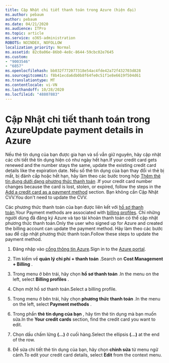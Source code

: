 ```yaml
---
title: Cập Nhật chi tiết thanh toán trong Azure (hiện đại)
ms.author: pebaum
author: pebaum
ms.date: 04/21/2020
ms.audience: ITPro
ms.topic: article
ms.service: o365-administration
ROBOTS: NOINDEX, NOFOLLOW
localization_priority: Normal
ms.assetid: 82c0a06e-86b0-4e8c-8644-59cbc02e7645
ms.custom:
- "9003546"
- "6857"
ms.openlocfilehash: bb032f772077318e54ac4fde42a72f432703d828
ms.sourcegitcommit: f8b41ecda6db0b8f64fe0c51f1e8e6619f504d61
ms.translationtype: MT
ms.contentlocale: vi-VN
ms.lasthandoff: 10/28/2020
ms.locfileid: "48807883"
---
```

# <a name="update-payment-details-in-azure"></a><span data-ttu-id="6e519-102">Cập Nhật chi tiết thanh toán trong Azure</span><span class="sxs-lookup"><span data-stu-id="6e519-102">Update payment details in Azure</span></span>

<span data-ttu-id="6e519-103">Nếu thẻ tín dụng của bạn được gia hạn và số vẫn giữ nguyên, hãy cập nhật các chi tiết thẻ tín dụng hiện có như ngày hết hạn.</span><span class="sxs-lookup"><span data-stu-id="6e519-103">If your credit card gets renewed and the number stays the same, update the existing credit card details like the expiration date.</span></span> <span data-ttu-id="6e519-104">Nếu số thẻ tín dụng của bạn thay đổi vì thẻ bị mất, bị đánh cắp hoặc hết hạn, hãy làm theo các bước trong hộp [Thêm thẻ tín dụng dưới dạng phương thức thanh toán](https://docs.microsoft.com/azure/cost-management-billing/manage/change-credit-card?WT.mc_id=Portal-Microsoft_Azure_Support#addcard) .</span><span class="sxs-lookup"><span data-stu-id="6e519-104">If your credit card number changes because the card is lost, stolen, or expired, follow the steps in the [Add a credit card as a payment method](https://docs.microsoft.com/azure/cost-management-billing/manage/change-credit-card?WT.mc_id=Portal-Microsoft_Azure_Support#addcard) section.</span></span> <span data-ttu-id="6e519-105">Bạn không cần Cập Nhật CVV.</span><span class="sxs-lookup"><span data-stu-id="6e519-105">You don't need to update the CVV.</span></span>

<span data-ttu-id="6e519-106">Các phương thức thanh toán của bạn được liên kết với [hồ sơ thanh toán](https://docs.microsoft.com/azure/billing/billing-how-to-change-credit-card?WT.mc_id=Portal-Microsoft_Azure_Support#change-payment-method-for-a-billing-profile).</span><span class="sxs-lookup"><span data-stu-id="6e519-106">Your Payment methods are associated with [billing profiles](https://docs.microsoft.com/azure/billing/billing-how-to-change-credit-card?WT.mc_id=Portal-Microsoft_Azure_Support#change-payment-method-for-a-billing-profile).</span></span> <span data-ttu-id="6e519-107">Chỉ những người dùng đã đăng ký Azure và tạo tài khoản thanh toán có thể cập nhật phương thức thanh toán.</span><span class="sxs-lookup"><span data-stu-id="6e519-107">Only the user who signed up for Azure and created the billing account can update the payment method.</span></span> <span data-ttu-id="6e519-108">Hãy làm theo các bước sau để cập nhật phương thức thanh toán.</span><span class="sxs-lookup"><span data-stu-id="6e519-108">Follow these steps to update the payment method.</span></span>

1. <span data-ttu-id="6e519-109">Đăng nhập vào [cổng thông tin Azure](https://portal.azure.com/).</span><span class="sxs-lookup"><span data-stu-id="6e519-109">Sign in to the [Azure portal](https://portal.azure.com/).</span></span>

2. <span data-ttu-id="6e519-110">Tìm kiếm về **quản lý chi phí + thanh toán** .</span><span class="sxs-lookup"><span data-stu-id="6e519-110">Search on **Cost Management + Billing** .</span></span>

3. <span data-ttu-id="6e519-111">Trong menu ở bên trái, hãy chọn **hồ sơ thanh toán** .</span><span class="sxs-lookup"><span data-stu-id="6e519-111">In the menu on the left, select **Billing profiles** .</span></span>

4. <span data-ttu-id="6e519-112">Chọn một hồ sơ thanh toán.</span><span class="sxs-lookup"><span data-stu-id="6e519-112">Select a billing profile.</span></span>

5. <span data-ttu-id="6e519-113">Trong menu ở bên trái, hãy chọn **phương thức thanh toán** .</span><span class="sxs-lookup"><span data-stu-id="6e519-113">In the menu on the left, select **Payment methods** .</span></span>

6. <span data-ttu-id="6e519-114">Trong phần **thẻ tín dụng của bạn** , hãy tìm thẻ tín dụng mà bạn muốn sửa.</span><span class="sxs-lookup"><span data-stu-id="6e519-114">In the **Your credit cards** section, find the credit card you want to edit.</span></span>
7. <span data-ttu-id="6e519-115">Chọn dấu chấm lửng **(...)** ở cuối hàng.</span><span class="sxs-lookup"><span data-stu-id="6e519-115">Select the ellipsis **(...)** at the end of the row.</span></span>

8. <span data-ttu-id="6e519-116">Để sửa chi tiết thẻ tín dụng của bạn, hãy chọn  **chỉnh sửa**  từ menu ngữ cảnh.</span><span class="sxs-lookup"><span data-stu-id="6e519-116">To edit your credit card details, select  **Edit**  from the context menu.</span></span>
